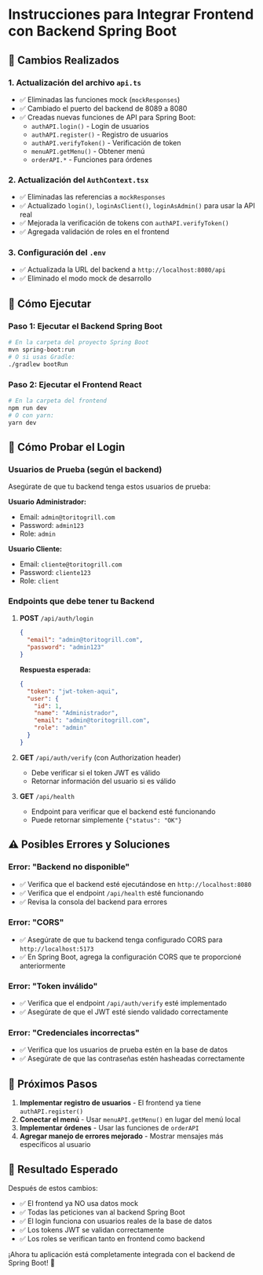 # Instrucciones para Integrar Frontend con Backend Spring Boot

## 🚀 Cambios Realizados

### 1. Actualización del archivo `api.ts`
- ✅ Eliminadas las funciones mock (`mockResponses`)
- ✅ Cambiado el puerto del backend de 8089 a 8080
- ✅ Creadas nuevas funciones de API para Spring Boot:
  - `authAPI.login()` - Login de usuarios
  - `authAPI.register()` - Registro de usuarios
  - `authAPI.verifyToken()` - Verificación de token
  - `menuAPI.getMenu()` - Obtener menú
  - `orderAPI.*` - Funciones para órdenes

### 2. Actualización del `AuthContext.tsx`
- ✅ Eliminadas las referencias a `mockResponses`
- ✅ Actualizado `login()`, `loginAsClient()`, `loginAsAdmin()` para usar la API real
- ✅ Mejorada la verificación de tokens con `authAPI.verifyToken()`
- ✅ Agregada validación de roles en el frontend

### 3. Configuración del `.env`
- ✅ Actualizada la URL del backend a `http://localhost:8080/api`
- ✅ Eliminado el modo mock de desarrollo

## 🔧 Cómo Ejecutar

### Paso 1: Ejecutar el Backend Spring Boot
```bash
# En la carpeta del proyecto Spring Boot
mvn spring-boot:run
# O si usas Gradle:
./gradlew bootRun
```

### Paso 2: Ejecutar el Frontend React
```bash
# En la carpeta del frontend
npm run dev
# O con yarn:
yarn dev
```

## 🧪 Cómo Probar el Login

### Usuarios de Prueba (según el backend)
Asegúrate de que tu backend tenga estos usuarios de prueba:

**Usuario Administrador:**
- Email: `admin@toritogrill.com`
- Password: `admin123`
- Role: `admin`

**Usuario Cliente:**
- Email: `cliente@toritogrill.com`
- Password: `cliente123`
- Role: `client`

### Endpoints que debe tener tu Backend

1. **POST** `/api/auth/login`
   ```json
   {
     "email": "admin@toritogrill.com",
     "password": "admin123"
   }
   ```
   
   **Respuesta esperada:**
   ```json
   {
     "token": "jwt-token-aqui",
     "user": {
       "id": 1,
       "name": "Administrador",
       "email": "admin@toritogrill.com",
       "role": "admin"
     }
   }
   ```

2. **GET** `/api/auth/verify` (con Authorization header)
   - Debe verificar si el token JWT es válido
   - Retornar información del usuario si es válido

3. **GET** `/api/health`
   - Endpoint para verificar que el backend esté funcionando
   - Puede retornar simplemente `{"status": "OK"}`

## ⚠️ Posibles Errores y Soluciones

### Error: "Backend no disponible"
- ✅ Verifica que el backend esté ejecutándose en `http://localhost:8080`
- ✅ Verifica que el endpoint `/api/health` esté funcionando
- ✅ Revisa la consola del backend para errores

### Error: "CORS"
- ✅ Asegúrate de que tu backend tenga configurado CORS para `http://localhost:5173`
- ✅ En Spring Boot, agrega la configuración CORS que te proporcioné anteriormente

### Error: "Token inválido"
- ✅ Verifica que el endpoint `/api/auth/verify` esté implementado
- ✅ Asegúrate de que el JWT esté siendo validado correctamente

### Error: "Credenciales incorrectas"
- ✅ Verifica que los usuarios de prueba estén en la base de datos
- ✅ Asegúrate de que las contraseñas estén hasheadas correctamente

## 📝 Próximos Pasos

1. **Implementar registro de usuarios** - El frontend ya tiene `authAPI.register()`
2. **Conectar el menú** - Usar `menuAPI.getMenu()` en lugar del menú local
3. **Implementar órdenes** - Usar las funciones de `orderAPI`
4. **Agregar manejo de errores mejorado** - Mostrar mensajes más específicos al usuario

## 🎯 Resultado Esperado

Después de estos cambios:
- ✅ El frontend ya NO usa datos mock
- ✅ Todas las peticiones van al backend Spring Boot
- ✅ El login funciona con usuarios reales de la base de datos
- ✅ Los tokens JWT se validan correctamente
- ✅ Los roles se verifican tanto en frontend como backend

¡Ahora tu aplicación está completamente integrada con el backend de Spring Boot! 🎉